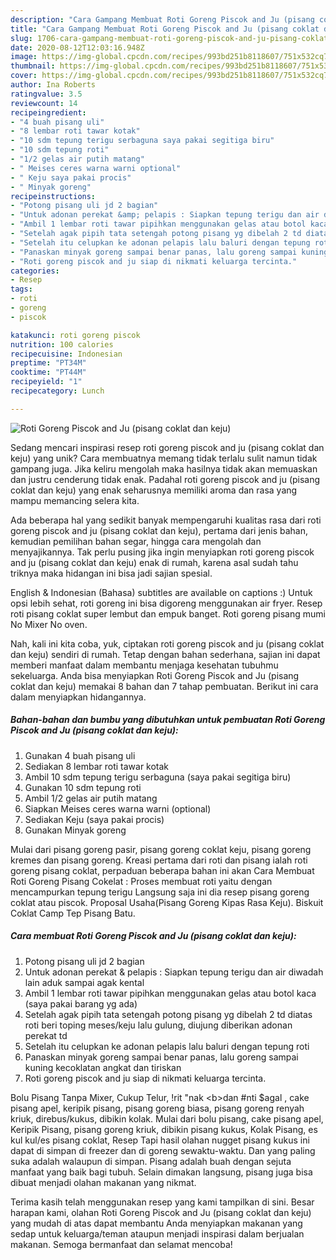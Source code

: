 ```yaml
---
description: "Cara Gampang Membuat Roti Goreng Piscok and Ju (pisang coklat dan keju), Lezat"
title: "Cara Gampang Membuat Roti Goreng Piscok and Ju (pisang coklat dan keju), Lezat"
slug: 1706-cara-gampang-membuat-roti-goreng-piscok-and-ju-pisang-coklat-dan-keju-lezat
date: 2020-08-12T12:03:16.948Z
image: https://img-global.cpcdn.com/recipes/993bd251b8118607/751x532cq70/roti-goreng-piscok-and-ju-pisang-coklat-dan-keju-foto-resep-utama.jpg
thumbnail: https://img-global.cpcdn.com/recipes/993bd251b8118607/751x532cq70/roti-goreng-piscok-and-ju-pisang-coklat-dan-keju-foto-resep-utama.jpg
cover: https://img-global.cpcdn.com/recipes/993bd251b8118607/751x532cq70/roti-goreng-piscok-and-ju-pisang-coklat-dan-keju-foto-resep-utama.jpg
author: Ina Roberts
ratingvalue: 3.5
reviewcount: 14
recipeingredient:
- "4 buah pisang uli"
- "8 lembar roti tawar kotak"
- "10 sdm tepung terigu serbaguna saya pakai segitiga biru"
- "10 sdm tepung roti"
- "1/2 gelas air putih matang"
- " Meises ceres warna warni optional"
- " Keju saya pakai procis"
- " Minyak goreng"
recipeinstructions:
- "Potong pisang uli jd 2 bagian"
- "Untuk adonan perekat &amp; pelapis : Siapkan tepung terigu dan air diwadah lain aduk sampai agak kental"
- "Ambil 1 lembar roti tawar pipihkan menggunakan gelas atau botol kaca (saya pakai barang yg ada)"
- "Setelah agak pipih tata setengah potong pisang yg dibelah 2 td diatas roti beri toping meses/keju lalu gulung, diujung diberikan adonan perekat td"
- "Setelah itu celupkan ke adonan pelapis lalu baluri dengan tepung roti"
- "Panaskan minyak goreng sampai benar panas, lalu goreng sampai kuning kecoklatan angkat dan tiriskan"
- "Roti goreng piscok and ju siap di nikmati keluarga tercinta."
categories:
- Resep
tags:
- roti
- goreng
- piscok

katakunci: roti goreng piscok 
nutrition: 100 calories
recipecuisine: Indonesian
preptime: "PT34M"
cooktime: "PT44M"
recipeyield: "1"
recipecategory: Lunch

---
```



![Roti Goreng Piscok and Ju (pisang coklat dan keju)](https://img-global.cpcdn.com/recipes/993bd251b8118607/751x532cq70/roti-goreng-piscok-and-ju-pisang-coklat-dan-keju-foto-resep-utama.jpg)

Sedang mencari inspirasi resep roti goreng piscok and ju (pisang coklat dan keju) yang unik? Cara membuatnya memang tidak terlalu sulit namun tidak gampang juga. Jika keliru mengolah maka hasilnya tidak akan memuaskan dan justru cenderung tidak enak. Padahal roti goreng piscok and ju (pisang coklat dan keju) yang enak seharusnya memiliki aroma dan rasa yang mampu memancing selera kita.

Ada beberapa hal yang sedikit banyak mempengaruhi kualitas rasa dari roti goreng piscok and ju (pisang coklat dan keju), pertama dari jenis bahan, kemudian pemilihan bahan segar, hingga cara mengolah dan menyajikannya. Tak perlu pusing jika ingin menyiapkan roti goreng piscok and ju (pisang coklat dan keju) enak di rumah, karena asal sudah tahu triknya maka hidangan ini bisa jadi sajian spesial.

English &amp; Indonesian (Bahasa) subtitles are available on captions :) Untuk opsi lebih sehat, roti goreng ini bisa digoreng menggunakan air fryer. Resep roti pisang coklat super lembut dan empuk banget. Roti goreng pisang mumi No Mixer No oven.


Nah, kali ini kita coba, yuk, ciptakan roti goreng piscok and ju (pisang coklat dan keju) sendiri di rumah. Tetap dengan bahan sederhana, sajian ini dapat memberi manfaat dalam membantu menjaga kesehatan tubuhmu sekeluarga. Anda bisa menyiapkan Roti Goreng Piscok and Ju (pisang coklat dan keju) memakai 8 bahan dan 7 tahap pembuatan. Berikut ini cara dalam menyiapkan hidangannya.

<!--inarticleads1-->

##### Bahan-bahan dan bumbu yang dibutuhkan untuk pembuatan Roti Goreng Piscok and Ju (pisang coklat dan keju):

1. Gunakan 4 buah pisang uli
1. Sediakan 8 lembar roti tawar kotak
1. Ambil 10 sdm tepung terigu serbaguna (saya pakai segitiga biru)
1. Gunakan 10 sdm tepung roti
1. Ambil 1/2 gelas air putih matang
1. Siapkan  Meises ceres warna warni (optional)
1. Sediakan  Keju (saya pakai procis)
1. Gunakan  Minyak goreng


Mulai dari pisang goreng pasir, pisang goreng coklat keju, pisang goreng kremes dan pisang goreng. Kreasi pertama dari roti dan pisang ialah roti goreng pisang coklat, perpaduan beberapa bahan ini akan Cara Membuat Roti Goreng Pisang Cokelat : Proses membuat roti yaitu dengan mencampurkan tepung terigu Langsung saja ini dia resep pisang goreng coklat atau piscok. Proposal Usaha(Pisang Goreng Kipas Rasa Keju). Biskuit Coklat Camp Tep Pisang Batu. 

<!--inarticleads2-->

##### Cara membuat Roti Goreng Piscok and Ju (pisang coklat dan keju):

1. Potong pisang uli jd 2 bagian
1. Untuk adonan perekat &amp; pelapis : Siapkan tepung terigu dan air diwadah lain aduk sampai agak kental
1. Ambil 1 lembar roti tawar pipihkan menggunakan gelas atau botol kaca (saya pakai barang yg ada)
1. Setelah agak pipih tata setengah potong pisang yg dibelah 2 td diatas roti beri toping meses/keju lalu gulung, diujung diberikan adonan perekat td
1. Setelah itu celupkan ke adonan pelapis lalu baluri dengan tepung roti
1. Panaskan minyak goreng sampai benar panas, lalu goreng sampai kuning kecoklatan angkat dan tiriskan
1. Roti goreng piscok and ju siap di nikmati keluarga tercinta.


Bolu Pisang Tanpa Mixer, Cukup Telur, !rit &#34;nak &lt;b&gt;dan #nti $agal , cake pisang apel, keripik pisang, pisang goreng biasa, pisang goreng renyah kriuk, direbus/kukus, dibikin kolak. Mulai dari bolu pisang, cake pisang apel, Keripik Pisang, pisang goreng kriuk, dibikin pisang kukus, Kolak Pisang, es kul kul/es pisang coklat, Resep Tapi hasil olahan nugget pisang kukus ini dapat di simpan di freezer dan di goreng sewaktu-waktu. Dan yang paling suka adalah walaupun di simpan. Pisang adalah buah dengan sejuta manfaat yang baik bagi tubuh. Selain dimakan langsung, pisang juga bisa dibuat menjadi olahan makanan yang nikmat. 

Terima kasih telah menggunakan resep yang kami tampilkan di sini. Besar harapan kami, olahan Roti Goreng Piscok and Ju (pisang coklat dan keju) yang mudah di atas dapat membantu Anda menyiapkan makanan yang sedap untuk keluarga/teman ataupun menjadi inspirasi dalam berjualan makanan. Semoga bermanfaat dan selamat mencoba!
